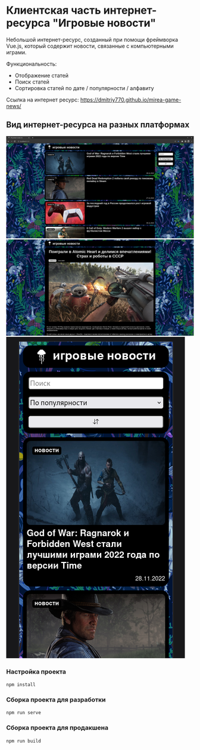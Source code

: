 # Клиентская часть интернет-ресурса "Игровые новости"

Небольшой интернет-ресурс, созданный при помощи фреймворка Vue.js, который содержит новости, связанные с компьютерными играми.

Функциональность:
* Отображение статей
* Поиск статей
* Сортировка статей по дате / популярности / алфавиту

Ссылка на интернет ресурс: https://dmitriy770.github.io/mirea-game-news/
## Вид интернет-ресурса на разных платформах
![ПК версия главной страницы](https://github.com/Dmitriy770/mirea-game-news/blob/main/description_assets/PC_main.png)
![ПК версия статьи](https://github.com/Dmitriy770/mirea-game-news/blob/main/description_assets/article.png)
![Мобильная версия главной страницы](https://github.com/Dmitriy770/mirea-game-news/blob/main/description_assets/mobile_main.png)

### Настройка проекта
```
npm install
```

### Сборка проекта для разработки
```
npm run serve
```

### Сборка проекта для продакшена
```
npm run build
```
